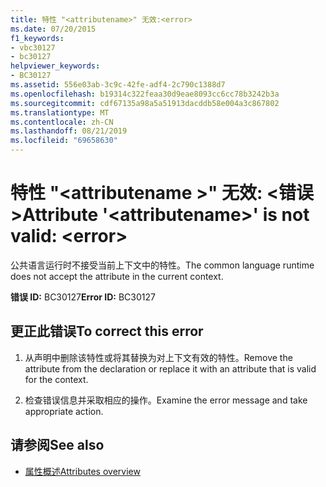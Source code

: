 ```yaml
---
title: 特性 "<attributename>" 无效:<error>
ms.date: 07/20/2015
f1_keywords:
- vbc30127
- bc30127
helpviewer_keywords:
- BC30127
ms.assetid: 556e03ab-3c9c-42fe-adf4-2c790c1388d7
ms.openlocfilehash: b19314c322feaa30d9eae8093cc6cc78b3242b3a
ms.sourcegitcommit: cdf67135a98a5a51913dacddb58e004a3c867802
ms.translationtype: MT
ms.contentlocale: zh-CN
ms.lasthandoff: 08/21/2019
ms.locfileid: "69658630"
---
```

# <a name="attribute-attributename-is-not-valid-error"></a><span data-ttu-id="16a17-102">特性 "\<attributename >" 无效: \<错误 ></span><span class="sxs-lookup"><span data-stu-id="16a17-102">Attribute '\<attributename>' is not valid: \<error></span></span>
<span data-ttu-id="16a17-103">公共语言运行时不接受当前上下文中的特性。</span><span class="sxs-lookup"><span data-stu-id="16a17-103">The common language runtime does not accept the attribute in the current context.</span></span>  
  
 <span data-ttu-id="16a17-104">**错误 ID:** BC30127</span><span class="sxs-lookup"><span data-stu-id="16a17-104">**Error ID:** BC30127</span></span>  
  
## <a name="to-correct-this-error"></a><span data-ttu-id="16a17-105">更正此错误</span><span class="sxs-lookup"><span data-stu-id="16a17-105">To correct this error</span></span>  
  
1. <span data-ttu-id="16a17-106">从声明中删除该特性或将其替换为对上下文有效的特性。</span><span class="sxs-lookup"><span data-stu-id="16a17-106">Remove the attribute from the declaration or replace it with an attribute that is valid for the context.</span></span>  
  
2. <span data-ttu-id="16a17-107">检查错误信息并采取相应的操作。</span><span class="sxs-lookup"><span data-stu-id="16a17-107">Examine the error message and take appropriate action.</span></span>  
  
## <a name="see-also"></a><span data-ttu-id="16a17-108">请参阅</span><span class="sxs-lookup"><span data-stu-id="16a17-108">See also</span></span>

- [<span data-ttu-id="16a17-109">属性概述</span><span class="sxs-lookup"><span data-stu-id="16a17-109">Attributes overview</span></span>](../programming-guide/concepts/attributes/index.md)
